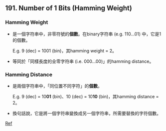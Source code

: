 ## 191. Number of 1 Bits (Hamming Weight)
### Hamming Weight

- 是一個字符串中，非零符號的**個數**。在binary字符串 (e.g. 110…01) 中，它是1的個數。
    
    E.g. 9 (dec) = 1001 (bin)，其hamming weight = 2。
    
- 等同於「同樣長度的全零字符串 (i.e. 000…00)」的hamming distance。

### Hamming Distance

- 是兩個字符串中，「同位置不同字符」的**個數**。
    
    E.g. 9 (dec) = 10**01** (bin)、10 (dec) = 10**10** (bin)，其hamming distance = 2。
    
- 換句話說，它是將一個字符串變換成另一個字符串，所需要替換的字符個數。

[Ref](https://zh.wikipedia.org/wiki/%E6%B1%89%E6%98%8E%E8%B7%9D%E7%A6%BB)